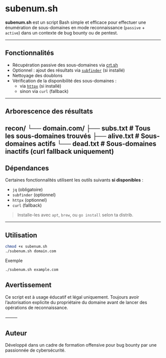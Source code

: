 # subenum.sh

**subenum.sh** est un script Bash simple et efficace pour effectuer une énumération de sous-domaines en mode reconnaissance (`passive` + `active`) dans un contexte de bug bounty ou de pentest.

---

## Fonctionnalités

- Récupération passive des sous-domaines via [crt.sh](https://crt.sh/)
- Optionnel : ajout des résultats via [`subfinder`](https://github.com/projectdiscovery/subfinder) (si installé)
- Nettoyage des doublons
- Vérification de la disponibilité des sous-domaines :
  - via [`httpx`](https://github.com/projectdiscovery/httpx) (si installé)
  - sinon via `curl` (fallback)

---

## Arborescence des résultats
recon/
└── domain.com/
├── subs.txt       # Tous les sous-domaines trouvés
├── alive.txt      # Sous-domaines actifs
└── dead.txt       # Sous-domaines inactifs (curl fallback uniquement)
---

## Dépendances

Certaines fonctionnalités utilisent les outils suivants **si disponibles** :

- `jq` (obligatoire)
- `subfinder` (optionnel)
- `httpx` (optionnel)
- `curl` (fallback)

> Installe-les avec `apt`, `brew`, ou `go install` selon ta distrib.

---

## Utilisation

```bash
chmod +x subenum.sh
./subenum.sh domain.com
```
Exemple
```bash
./subenum.sh example.com
```

## Avertissement

Ce script est à usage éducatif et légal uniquement. Toujours avoir l’autorisation explicite du propriétaire du domaine avant de lancer des opérations de reconnaissance.

⸻

## Auteur

Développé dans un cadre de formation offensive pour bug bounty par une passionnée de cybersécurité.